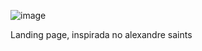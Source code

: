 ![image](https://github.com/isaacsant0s/Landing-page/assets/132119675/9461bdbe-f780-4c09-826b-53506fe37dae)

Landing page, inspirada no alexandre saints
